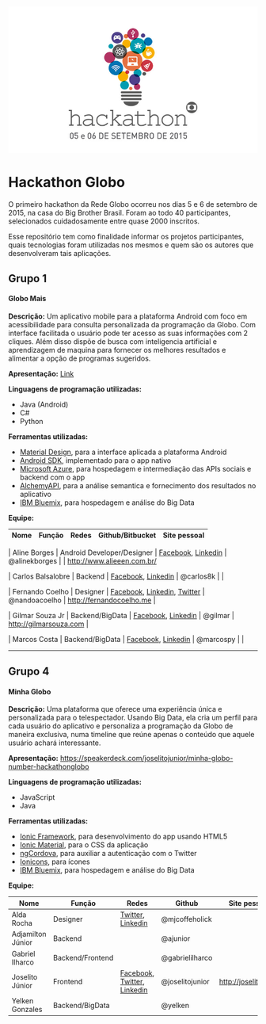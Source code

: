 ![Hackathon Globo](assets/logo.jpg)

# Hackathon Globo
O primeiro hackathon da Rede Globo ocorreu nos dias 5 e 6 de setembro de 2015, na casa do Big Brother Brasil. Foram ao todo 40 participantes, selecionados cuidadosamente entre quase 2000 inscritos.

Esse repositório tem como finalidade informar os projetos participantes, quais tecnologias foram utilizadas nos mesmos e quem são os autores que desenvolveram tais aplicações.


## Grupo 1
#### Globo Mais
**Descrição:** Um aplicativo mobile para a plataforma Android com foco em acessibilidade para consulta personalizada da programação da Globo. Com interface facilitada o usuário pode ter acesso as suas informações com 2 cliques. Além disso dispõe de busca com inteligencia artificial e aprendizagem de maquina para fornecer os melhores resultados e alimentar a opção de programas sugeridos.

**Apresentação:** [Link](https://drive.google.com/file/d/0B_rMPMQeS_FlTmhDcXlEVldpVmM/view?usp=sharing)

**Linguagens de programação utilizadas:**
- Java (Android)
- C#
- Python

**Ferramentas utilizadas:**
- [Material Design](http://design.google.com/), para a interface aplicada a plataforma Android
- [Android SDK](https://developer.android.com/sdk/index.html), implementado para o app nativo
- [Microsoft Azure](https://azure.microsoft.com/en-us/), para hospedagem e intermediação das APIs sociais e backend com o app
- [AlchemyAPI](http://www.alchemyapi.com/), para a análise semantica e fornecimento dos resultados no aplicativo
- [IBM Bluemix](http://www.ibm.com/cloud-computing/bluemix/), para hospedagem e análise do Big Data

**Equipe:**

| Nome | Função | Redes | Github/Bitbucket | Site pessoal |
| ------------- | ------------- | ------------- | ------------- | ------------- | 

|  Aline Borges  | Android Developer/Designer  | [Facebook](https://www.facebook.com/alinekborges), [Linkedin](https://br.linkedin.com/pub/carlos-henrique-balsalobre/b7/114/55b) | @alinekborges | | http://www.alieeen.com.br/

|  Carlos Balsalobre  | Backend  | [Facebook](https://www.facebook.com/WithCarlos8k), [Linkedin](https://br.linkedin.com/pub/carlos-henrique-balsalobre/b7/114/55b) | @carlos8k | |

|  Fernando  Coelho  | Designer  |  [Facebook](https://www.facebook.com/nandoacoelho), [Linkedin](https://br.linkedin.com/in/nandoacoelho), [Twitter](http://twitter.com/nandoacoelho)   | @nandoacoelho | http://fernandocoelho.me |

|  Gilmar Souza Jr | Backend/BigData  | [Facebook](https://www.facebook.com/gilmar.souza), [Linkedin](https://br.linkedin.com/in/gilmarsouza)  | @gilmar | http://gilmarsouza.com |

|  Marcos Costa | Backend/BigData  | [Facebook](https://www.facebook.com/marcos.costa.sjc), [Linkedin](https://www.linkedin.com/in/costamarcospro)  | @marcospy | |


___________________________________

## Grupo 4
#### Minha Globo
**Descrição:** Uma plataforma que oferece uma experiência única e personalizada para o telespectador. Usando Big Data, ela cria um perfil para cada usuário do aplicativo e personaliza a programação da Globo de maneira exclusiva, numa timeline que reúne apenas o conteúdo que aquele usuário achará interessante.

**Apresentação:** https://speakerdeck.com/joselitojunior/minha-globo-number-hackathonglobo

**Linguagens de programação utilizadas:**
- JavaScript
- Java

**Ferramentas utilizadas:**
- [Ionic Framework](http://ionicframework.com/), para desenvolvimento do app usando HTML5
- [Ionic Material](http://ionicmaterial.com/), para o CSS da aplicação
- [ngCordova](http://ngcordova.com/), para auxiliar a autenticação com o Twitter
- [Ionicons](http://ionicons.com/), para ícones
- [IBM Bluemix](http://www.ibm.com/cloud-computing/bluemix/), para hospedagem e análise do Big Data

**Equipe:**

| Nome | Função | Redes | Github | Site pessoal |
| ------------- | ------------- | ------------- | ------------- | ------------- | 
|  Alda Rocha  | Designer  | [Twitter](https://twitter.com/mjcoffeeholick), [Linkedin](https://www.linkedin.com/profile/view?id=108260306) | @mjcoffeholick | |
|  Adjamilton Júnior  | Backend  |  | @ajunior | |
|  Gabriel Ilharco  | Backend/Frontend  |  | @gabrielilharco | |
|  Joselito Júnior | Frontend  | [Facebook](http://facebook.com/joselitojr), [Twitter](http://twitter.com/joselitojunior1), [Linkedin](https://br.linkedin.com/in/joselitojunior)  | @joselitojunior | http://joselito.ninja |
|  Yelken Gonzales | Backend/BigData  |  | @yelken | |